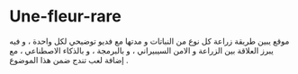 # Une-fleur-rare
موقع  يبين طريقة زراعة كل نوع من النباتات و مدتها مع فديو توضيحي لكل واحدة ، و فيه يبرز العلاقة بين الزراعة و الامن السيبيراني ، و بالبرمجة ، و بالذكاء الاصطناعي ، مع إضافة لعب تندج ضمن هذا الموضوع .
